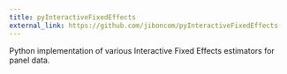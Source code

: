 ```yaml
---
title: pyInteractiveFixedEffects
external_link: https://github.com/jiboncom/pyInteractiveFixedEffects
---
```


Python implementation of various Interactive Fixed Effects estimators for panel data.


<!--more-->
